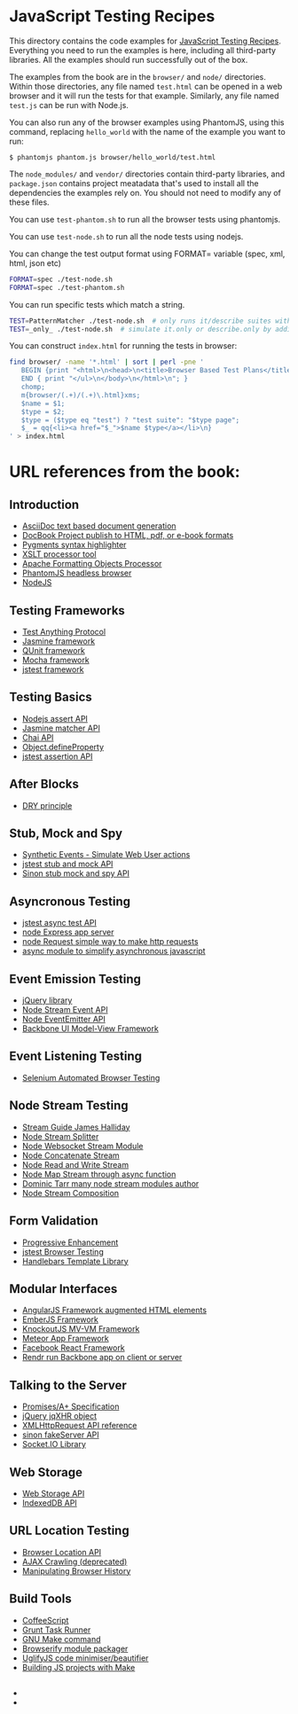 JavaScript Testing Recipes
==========================

This directory contains the code examples for [JavaScript Testing
Recipes](http://jstesting.jcoglan.com). Everything you need to run the examples
is here, including all third-party libraries. All the examples should run
successfully out of the box.

The examples from the book are in the `browser/` and `node/` directories. Within
those directories, any file named `test.html` can be opened in a web browser and
it will run the tests for that example. Similarly, any file named `test.js` can
be run with Node.js.

You can also run any of the browser examples using PhantomJS, using this
command, replacing `hello_world` with the name of the example you want to run:

    $ phantomjs phantom.js browser/hello_world/test.html

The `node_modules/` and `vendor/` directories contain third-party libraries, and
`package.json` contains project meatadata that's used to install all the
dependencies the examples rely on. You should not need to modify any of these
files.

You can use `test-phantom.sh` to run all the browser tests using phantomjs.

You can use `test-node.sh` to run all the node tests using nodejs.

You can change the test output format using FORMAT= variable (spec, xml, html, json etc)

```bash
FORMAT=spec ./test-node.sh
FORMAT=spec ./test-phantom.sh
```

You can run specific tests which match a string.

```bash
TEST=PatternMatcher ./test-node.sh  # only runs it/describe suites with PatternMatcher in their descriptive string.
TEST=_only_ ./test-node.sh  # simulate it.only or describe.only by adding _only_ to the test name
```

You can construct `index.html` for running the tests in browser:

```bash
find browser/ -name '*.html' | sort | perl -pne '
   BEGIN {print "<html>\n<head>\n<title>Browser Based Test Plans</title>\n<style>\nbody {\nbackground: black;\ncolor: yellow;\n}\n</style>\n</head>\n<body>\n<h4>Browser Based Test Plans</h4>\n<ul>\n"; }
   END { print "</ul>\n</body>\n</html>\n"; }
   chomp;
   m{browser/(.+)/(.+)\.html}xms;
   $name = $1;
   $type = $2;
   $type = ($type eq "test") ? "test suite": "$type page";
   $_ = qq{<li><a href="$_">$name $type</a></li>\n}
' > index.html
```

# URL references from the book:

## Introduction

 * [AsciiDoc text based document generation](http://www.methods.co.nz/asciidoc/#_introduction)
 * [DocBook Project publish to HTML, pdf, or e-book formats](http://docbook.sourceforge.net/)
 * [Pygments syntax highlighter](http://pygments.org/)
 * [XSLT processor tool](http://xmlsoft.org/XSLT/xsltproc2.html)
 * [Apache Formatting Objects Processor](https://xmlgraphics.apache.org/fop/)
 * [PhantomJS headless browser](http://phantomjs.org/)
 * [NodeJS](https://nodejs.org/en/)

## Testing Frameworks

 * [Test Anything Protocol](http://testanything.org/)
 * [Jasmine framework](http://jasmine.github.io/)
 * [QUnit framework](http://qunitjs.com/)
 * [Mocha framework](https://mochajs.org/)
 * [jstest framework](http://jstest.jcoglan.com/)

## Testing Basics

 * [Nodejs assert API](http://nodejs.org/api/assert.html)
 * [Jasmine matcher API](http://jasmine.github.io/1.3/introduction.html#section-Included_Matchers)
 * [Chai API](http://chaijs.com/)
 * [Object.defineProperty](https://developer.mozilla.org/en-US/docs/Web/JavaScript/Reference/Global_Objects/Object/defineProperty)
 * [jstest assertion API](http://jstest.jcoglan.com/assertions.html)

## After Blocks

 * [DRY principle](http://en.wikipedia.org/wiki/Don't_repeat_yourself)

## Stub, Mock and Spy

 * [Synthetic Events - Simulate Web User actions](https://github.com/bitovi/syn)
 * [jstest stub and mock API](http://jstest.jcoglan.com/mocking.html)
 * [Sinon stub mock and spy API](http://sinonjs.org/)

## Asyncronous Testing

 * [jstest async test API](http://jstest.jcoglan.com/async.html)
 * [node Express app server](http://expressjs.com/)
 * [node Request simple way to make http requests](https://npmjs.org/package/request)
 * [async module to simplify asynchronous javascript](https://npmjs.org/package/async)

## Event Emission Testing

 * [jQuery library](http://jquery.com/)
 * [Node Stream Event API](http://nodejs.org/api/stream.html)
 * [Node EventEmitter API](http://nodejs.org/api/events.html)
 * [Backbone UI Model-View Framework](http://backbonejs.org/)

## Event Listening Testing

 * [Selenium Automated Browser Testing](http://www.seleniumhq.org/)

## Node Stream Testing

 * [Stream Guide James Halliday](https://github.com/substack/stream-handbook)
 * [Node Stream Splitter](https://npmjs.org/package/split)
 * [Node Websocket Stream Module](https://npmjs.org/package/websocket-driver)
 * [Node Concatenate Stream](https://npmjs.org/package/concat-stream)
 * [Node Read and Write Stream](https://npmjs.org/package/through)
 * [Node Map Stream through async function](https://npmjs.org/package/map-stream)
 * [Dominic Tarr many node stream modules author](https://github.com/dominictarr)
 * [Node Stream Composition](https://npmjs.org/package/stream-combiner)

## Form Validation

 * [Progressive Enhancement](http://alistapart.com/article/understandingprogressiveenhancement)
 * [jstest Browser Testing](http://jstest.jcoglan.com/browser.html)
 * [Handlebars Template Library](http://handlebarsjs.com/)

## Modular Interfaces

 * [AngularJS Framework augmented HTML elements](http://angularjs.org/)
 * [EmberJS Framework](http://emberjs.com/)
 * [KnockoutJS MV-VM Framework](http://knockoutjs.com/)
 * [Meteor App Framework](https://www.meteor.com/)
 * [Facebook React Framework](http://facebook.github.io/react/)
 * [Rendr run Backbone app on client or server](https://www.npmjs.org/package/rendr)

## Talking to the Server

 * [Promises/A+ Specification](http://promisesaplus.com/)
 * [jQuery jqXHR object](http://api.jquery.com/jQuery.ajax/#jqXHR)
 * [XMLHttpRequest API reference](https://developer.mozilla.org/en-US/docs/Web/API/XMLHttpRequest)
 * [sinon fakeServer API](http://sinonjs.org/#fakeServer)
 * [Socket.IO Library](http://socket.io/)

## Web Storage

 * [Web Storage API](https://developer.mozilla.org/en-US/docs/Web/Guide/API/DOM/Storage)
 * [IndexedDB API](https://developer.mozilla.org/en/docs/IndexedDB)

## URL Location Testing

 * [Browser Location API](https://developer.mozilla.org/en-US/docs/Web/API/Window.location)
 * [AJAX Crawling (deprecated)](https://developers.google.com/webmasters/ajax-crawling/docs/specification)
 * [Manipulating Browser History](https://developer.mozilla.org/en-US/docs/Web/Guide/API/DOM/Manipulating_the_browser_history)

## Build Tools

 * [CoffeeScript](http://coffeescript.org/)
 * [Grunt Task Runner](http://gruntjs.com/)
 * [GNU Make command](http://www.gnu.org/software/make/)
 * [Browserify module packager](http://browserify.org/)
 * [UglifyJS code minimiser/beautifier](https://npmjs.org/package/uglify-js)
 * [Building JS projects with Make](http://blog.jcoglan.com/2014/02/05/building-javascript-projects-with-make/)

## 
 * []()
 * []()
